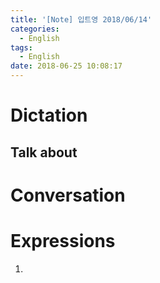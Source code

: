 ```yaml
---
title: '[Note] 입트영 2018/06/14'
categories:
  - English
tags:
  - English
date: 2018-06-25 10:08:17
---
```


# Dictation
## Talk about

# Conversation

# Expressions
1.
